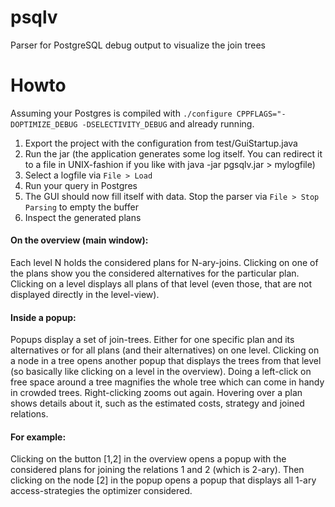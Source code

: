 psqlv
=====

Parser for PostgreSQL debug output to visualize the join trees

Howto
====
Assuming your Postgres is compiled with 
	`./configure CPPFLAGS="-DOPTIMIZE_DEBUG -DSELECTIVITY_DEBUG`
and already running.

1. Export the project with the configuration from test/GuiStartup.java
2. Run the jar (the application generates some log itself. You can redirect it to a file in UNIX-fashion if you like with java -jar pgsqlv.jar > mylogfile)
3. Select a logfile via `File > Load` 
4. Run your query in Postgres
5. The GUI should now fill itself with data. Stop the parser via `File > Stop Parsing` to empty the buffer
6. Inspect the generated plans

#### On the overview (main window):
Each level N holds the considered plans for N-ary-joins. Clicking on one of the plans show you the considered alternatives for the particular plan.
Clicking on a level displays all plans of that level (even those, that are not displayed directly in the level-view).

#### Inside a popup:
Popups display a set of join-trees. Either for one specific plan and its alternatives or for all plans (and their alternatives) on one level.
Clicking on a node in a tree opens another popup that displays the trees from that level (so basically like clicking on a level in the overview).
Doing a left-click on free space around a tree magnifies the whole tree which can come in handy in crowded trees. Right-clicking zooms out again.
Hovering over a plan shows details about it, such as the estimated costs, strategy and joined relations.

#### For example:
Clicking on the button [1,2] in the overview opens a popup with the considered plans for joining the relations 1 and 2 (which is 2-ary).
Then clicking on the node [2] in the popup opens a popup that displays all 1-ary access-strategies the optimizer considered.